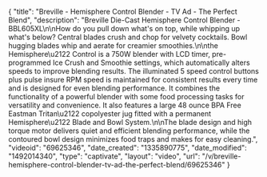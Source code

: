 {
    "title": "Breville - Hemisphere Control Blender - TV Ad - The Perfect Blend",
    "description": "Breville Die-Cast Hemisphere Control Blender - BBL605XL\n\nHow do you pull down what's on top, while whipping up what's below? Central blades crush and chop for velvety cocktails. Bowl hugging blades whip and aerate for creamier smoothies.\n\nthe Hemisphere\u2122 Control is a 750W blender with LCD timer, pre-programmed Ice Crush and Smoothie settings, which automatically alters speeds to improve blending results. The illuminated 5 speed control buttons plus pulse insure RPM speed is maintained for consistent results every time and is designed for even blending performance. It combines the functionality of a powerful blender with some food processing tasks for versatility and convenience. It also features a large 48 ounce BPA Free Eastman Tritan\u2122 copolyester jug fitted with a permanent Hemisphere\u2122 Blade and Bowl System.\n\nThe blade design and high torque motor delivers quiet and efficient blending performance, while the contoured bowl design minimizes food traps and makes for easy cleaning.",
    "videoid": "69625346",
    "date_created": "1335890775",
    "date_modified": "1492014340",
    "type": "captivate",
    "layout": "video",
    "url": "\/v\/breville-hemisphere-control-blender-tv-ad-the-perfect-blend\/69625346"
}